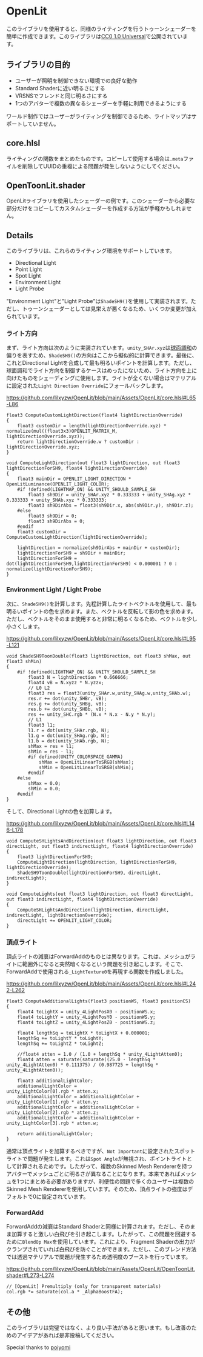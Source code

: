 # OpenLit
このライブラリを使用すると、同様のライティングを行うトゥーンシェーダーを簡単に作成できます。このライブラリは[CC0 1.0 Universal](https://creativecommons.org/publicdomain/zero/1.0/)で公開されています。

## ライブラリの目的
- ユーザーが照明を制御できない環境での良好な動作
- Standard Shaderに近い明るさにする
- VRSNSでフレンドと同じ明るさにする
- 1つのアバターで複数の異なるシェーダーを手軽に利用できるようにする

ワールド制作ではユーザーがライティングを制御できるため、ライトマップはサポートしていません。

## core.hlsl
ライティングの関数をまとめたものです。コピーして使用する場合は`.meta`ファイルを削除してUUIDの重複による問題が発生しないようにしてください。

## OpenToonLit.shader
OpenLitライブラリを使用したシェーダーの例です。このシェーダーから必要な部分だけをコピーしてカスタムシェーダーを作成する方法が手軽かもしれません。

## Details
このライブラリは、これらのライティング環境をサポートしています。

- Directional Light
- Point Light
- Spot Light
- Environment Light
- Light Probe

"Environment Light"と"Light Probe"は`ShadeSH9()`を使用して実装されます。ただし、トゥーンシェーダーとしては見栄えが悪くなるため、いくつか変更が加えられています。

### ライト方向

まず、ライト方向は次のように実装されています。`unity_SHAr.xyz`は[球面調和](https://docs.unity3d.com/Manual/LightProbes-TechnicalInformation.html)の偏りを表すため、`ShadeSH9()`の方向はここから擬似的に計算できます。最後に、これとDirectional Lightを合成して最も明るいポイントを計算します。ただし、球面調和でライト方向を制御するケースはめったにないため、ライト方向を上に向けたものをシェーディングに使用します。ライトが全くない場合はマテリアルに設定された`Light Direction Override`にフォールバックします。

https://github.com/lilxyzw/OpenLit/blob/main/Assets/OpenLit/core.hlsl#L65-L86
```HLSL
float3 ComputeCustomLightDirection(float4 lightDirectionOverride)
{
    float3 customDir = length(lightDirectionOverride.xyz) * normalize(mul((float3x3)OPENLIT_MATRIX_M, lightDirectionOverride.xyz));
    return lightDirectionOverride.w ? customDir : lightDirectionOverride.xyz;
}

void ComputeLightDirection(out float3 lightDirection, out float3 lightDirectionForSH9, float4 lightDirectionOverride)
{
    float3 mainDir = OPENLIT_LIGHT_DIRECTION * OpenLitLuminance(OPENLIT_LIGHT_COLOR);
    #if !defined(LIGHTMAP_ON) && UNITY_SHOULD_SAMPLE_SH
        float3 sh9Dir = unity_SHAr.xyz * 0.333333 + unity_SHAg.xyz * 0.333333 + unity_SHAb.xyz * 0.333333;
        float3 sh9DirAbs = float3(sh9Dir.x, abs(sh9Dir.y), sh9Dir.z);
    #else
        float3 sh9Dir = 0;
        float3 sh9DirAbs = 0;
    #endif
    float3 customDir = ComputeCustomLightDirection(lightDirectionOverride);

    lightDirection = normalize(sh9DirAbs + mainDir + customDir);
    lightDirectionForSH9 = sh9Dir + mainDir;
    lightDirectionForSH9 = dot(lightDirectionForSH9,lightDirectionForSH9) < 0.000001 ? 0 : normalize(lightDirectionForSH9);
}
```

### Environment Light / Light Probe
次に、`ShadeSH9()`を計算します。先程計算したライトベクトルを使用して、最も明るいポイントの色を求めます。また、ベクトルを反転して影の色を求めます。ただし、ベクトルをそのまま使用すると非常に明るくなるため、ベクトルを少し小さくします。

https://github.com/lilxyzw/OpenLit/blob/main/Assets/OpenLit/core.hlsl#L95-L121
```HLSL
void ShadeSH9ToonDouble(float3 lightDirection, out float3 shMax, out float3 shMin)
{
    #if !defined(LIGHTMAP_ON) && UNITY_SHOULD_SAMPLE_SH
        float3 N = lightDirection * 0.666666;
        float4 vB = N.xyzz * N.yzzx;
        // L0 L2
        float3 res = float3(unity_SHAr.w,unity_SHAg.w,unity_SHAb.w);
        res.r += dot(unity_SHBr, vB);
        res.g += dot(unity_SHBg, vB);
        res.b += dot(unity_SHBb, vB);
        res += unity_SHC.rgb * (N.x * N.x - N.y * N.y);
        // L1
        float3 l1;
        l1.r = dot(unity_SHAr.rgb, N);
        l1.g = dot(unity_SHAg.rgb, N);
        l1.b = dot(unity_SHAb.rgb, N);
        shMax = res + l1;
        shMin = res - l1;
        #if defined(UNITY_COLORSPACE_GAMMA)
            shMax = OpenLitLinearToSRGB(shMax);
            shMin = OpenLitLinearToSRGB(shMin);
        #endif
    #else
        shMax = 0.0;
        shMin = 0.0;
    #endif
}
```

そして、Directional Lightの色を加算します。

https://github.com/lilxyzw/OpenLit/blob/main/Assets/OpenLit/core.hlsl#L146-L178
```HLSL
void ComputeSHLightsAndDirection(out float3 lightDirection, out float3 directLight, out float3 indirectLight, float4 lightDirectionOverride)
{
    float3 lightDirectionForSH9;
    ComputeLightDirection(lightDirection, lightDirectionForSH9, lightDirectionOverride);
    ShadeSH9ToonDouble(lightDirectionForSH9, directLight, indirectLight);
}

void ComputeLights(out float3 lightDirection, out float3 directLight, out float3 indirectLight, float4 lightDirectionOverride)
{
    ComputeSHLightsAndDirection(lightDirection, directLight, indirectLight, lightDirectionOverride);
    directLight += OPENLIT_LIGHT_COLOR;
}
```

### 頂点ライト
頂点ライトの減衰はForwardAddのものとは異なります。これは、メッシュがライトに範囲外になると突然暗くなるという問題を引き起こします。そこで、ForwardAddで使用される`_LightTexture0`を再現する関数を作成しました。

https://github.com/lilxyzw/OpenLit/blob/main/Assets/OpenLit/core.hlsl#L242-L262
```HLSL
float3 ComputeAdditionalLights(float3 positionWS, float3 positionCS)
{
    float4 toLightX = unity_4LightPosX0 - positionWS.x;
    float4 toLightY = unity_4LightPosY0 - positionWS.y;
    float4 toLightZ = unity_4LightPosZ0 - positionWS.z;

    float4 lengthSq = toLightX * toLightX + 0.000001;
    lengthSq += toLightY * toLightY;
    lengthSq += toLightZ * toLightZ;

    //float4 atten = 1.0 / (1.0 + lengthSq * unity_4LightAtten0);
    float4 atten = saturate(saturate((25.0 - lengthSq * unity_4LightAtten0) * 0.111375) / (0.987725 + lengthSq * unity_4LightAtten0));

    float3 additionalLightColor;
    additionalLightColor =                        unity_LightColor[0].rgb * atten.x;
    additionalLightColor = additionalLightColor + unity_LightColor[1].rgb * atten.y;
    additionalLightColor = additionalLightColor + unity_LightColor[2].rgb * atten.z;
    additionalLightColor = additionalLightColor + unity_LightColor[3].rgb * atten.w;

    return additionalLightColor;
}
```

通常は頂点ライトを加算するべきですが、`Not Important`に設定されたスポットライトで問題が発生します。これは`Spot Angle`が無視され、ポイントライトとして計算されるためです。したがって、複数のSkinned Mesh Rendererを持つアバターでメッシュごとに明るさが異なることになります。本来であればメッシュを1つにまとめる必要がありますが、利便性の問題で多くのユーザーは複数のSkinned Mesh Rendererを使用しています。そのため、頂点ライトの強度はデフォルトで0に設定されています。

### ForwardAdd
ForwardAddの減衰はStandard Shaderと同様に計算されます。ただし、そのまま加算すると激しい白飛びを引き起こします。したがって、この問題を回避するために`BlendOp Max`を使用しています。これにより、Fragment Shaderの出力がクランプされていれば白飛びを防ぐことができます。ただし、このブレンド方法では透過マテリアルで問題が発生するため透明度のブーストを行っています。

https://github.com/lilxyzw/OpenLit/blob/main/Assets/OpenLit/OpenToonLit.shader#L273-L274
```HLSL
// [OpenLit] Premultiply (only for transparent materials)
col.rgb *= saturate(col.a * _AlphaBoostFA);
```

## その他
このライブラリは完璧ではなく、より良い手法があると思います。もし改善のためのアイデアがあれば是非投稿してください。

Special thanks to [poiyomi](https://twitter.com/poiyomi)